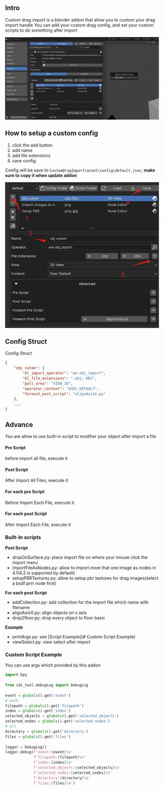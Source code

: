 ## Intro

Custom drag import is a blender addon that allow you to custom your drag import handle
You can add your custom drag config, and set your custom scripts to do something after import

![](./statics/images/2.png)

## How to setup a custom config

1. click the add button
2. add name
3. add file extensions
4. save config

Config will be save to `CustomDragImport\asset\config\default.json`, **make sure to copy it when update addon**

![](./statics/images/3.png)

## Config Struct

Config Struct
```json
{
    "obj cutom": {
        "bl_import_operator": "wm.obj_import",
        "bl_file_extensions": ".obj;.OBJ",
        "poll_area": "VIEW_3D",
        "operator_context": "EXEC_DEFAULT",
        "foreach_post_script": "alignAxisX.py"
    },
	...
}
```

## Advance 

You are allow to use built-in script to modifier your object after import a file

#### Pre Script

before import all file, execute it

#### Post Script 

After Import All Files, execute it

#### For each pre Script

Before Import Each File, execute it

#### For each post Script

After Import Each File, execute it

### Built-In scripts

**Post Script** 

+ dropOnSurface.py: place import file on where your mouse click the import menu
+ importFileAsNodes.py: allow to import more that one image as nodes in 4.1(4.2 is supported by default)
+ setupPBRTextures.py: allow to setup pbr textures for drag images(select a bsdf prin node first)

**For each post Script**

+  addCollection.py:  add collection for the import file which name with filename
+  alignAxisX.py: align objects on x axis
+  drop2floor.py: drop every object to floor basic

**Example**

+ printArgs.py: see [Script Example](# Custom Script Example)
+ viewSelect.py: view select after import 

### Custom Script Example

You can use args which provided by this addon 

```python 
import bpy

from cdi_tool.debugLog import DebugLog

event = globals().get('event')
# each
filepath = globals().get('filepath')
index = globals().get('index')
selected_objects = globals().get('selected_objects')
selected_nodes = globals().get('selected_nodes')
# all
directory = globals().get('directory')
files = globals().get('files')

logger = DebugLog()
logger.debug(f'event:{event}\n'
             f'filepath:{filepath}\n'
             f'index:{index}\n'
             f'selected_objects:{selected_objects}\n'
             f'selected_nodes:{selected_nodes}\n'
             f'directory:{directory}\n'
             f'files:{files}\n')

```

